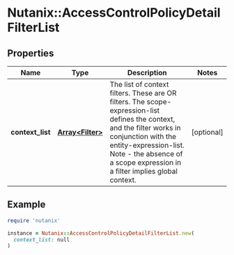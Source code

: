 # Nutanix::AccessControlPolicyDetailFilterList

## Properties

| Name | Type | Description | Notes |
| ---- | ---- | ----------- | ----- |
| **context_list** | [**Array&lt;Filter&gt;**](Filter.md) | The list of context filters. These are OR filters. The scope-expression-list defines the context, and the filter works in conjunction with the entity-expression-list. Note - the absence of a scope expression in a filter implies global context.  | [optional] |

## Example

```ruby
require 'nutanix'

instance = Nutanix::AccessControlPolicyDetailFilterList.new(
  context_list: null
)
```


